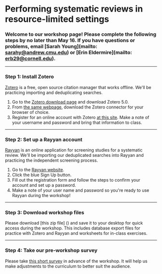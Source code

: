 # Performing systematic reviews in resource-limited settings

### Welcome to our workshop page! Please complete the following steps **by no later than May 16**. If you have questions or problems, email [Sarah Young](mailto: sarahy@andrew.cmu.edu) or [Erin Eldermire](mailto: erb29@cornell.edu). 

---

### Step 1: Install Zotero 

[Zotero](https://www.zotero.org/) is a free, open source citation manager that works offline. We'll be practicing importing and deduplicating searches. 

1. Go to the [Zotero download page](https://www.zotero.org/download/) and download Zotero 5.0. 
2. From [the same webpage](https://www.zotero.org/download/), download the Zotero connector for your browser of choice. 
3. Register for an online account with Zotero [at this site](https://www.zotero.org/user/register/). Make a note of your username and password and bring that information to class.

---

### Step 2: Set up a Rayyan account

[Rayyan](https://rayyan.qcri.org/) is an online application for screening studies for a systematic review. We'll be importing our deduplicated searches into Rayyan and practicing the independent screening process.

1. Go to the [Rayyan website](https://rayyan.qcri.org/). 
2. Click the blue Sign Up button.
3. Fill out the registration form and follow the steps to confirm your account and set up a password.
4. Make a note of your user name and password so you're ready to use Rayyan during the workshop!

---

### Step 3: Download workshop files

Please download [this zip file] () and save it to your desktop for quick access during the workshop. This includes database export files for practice with Zotero and Rayyan and worksheets for in-class exercises.

---

### Step 4: Take our pre-workshop survey

Please take [this short survey](https://goo.gl/forms/9vKKaog45gqHrupE2) in advance of the workshop.  It will help us make adjustments to the curriculum to better suit the audience.

